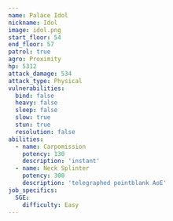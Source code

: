 ```yaml
---
name: Palace Idol
nickname: Idol
image: idol.png
start_floor: 54
end_floor: 57
patrol: true
agro: Proximity
hp: 5312
attack_damage: 534
attack_type: Physical
vulnerabilities:
  bind: false
  heavy: false
  sleep: false
  slow: true
  stun: true
  resolution: false
abilities:
  - name: Carpomission
    potency: 130
    description: 'instant'
  - name: Neck Splinter
    potency: 300
    description: 'telegraphed pointblank AoE'
job_specifics:
  SGE:
    difficulty: Easy
---
```

